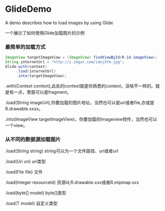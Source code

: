 # GlideDemo

A demo describes how to load images by using Glide

一个展示了如何使用Glide加载图片的示例

### 最简单的加载方式

```java
ImageView targetImageView = (ImageView) findViewById(R.id.imageView);
String internetUrl = "http://i.imgur.com/idojSYm.jpg";
Glide.with(context)
     .load(internetUrl)
     .into(targetImageView);
```

.with(Context context),此处的context就是你熟悉的context，没啥不一样的。就是有一点，里面可以是fragment。

.load(String imageUrl),你要加载的图片地址，当然也可以是uri或者file,亦或是R.drawable.xxxx。

.into(ImageView targetImageView)，你要加载的Imageview控件，当然也可以一个view。

### 从不同的数据源加载图片

.load(String string) string可以为一个文件路径、uri或者url

.load(Uri uri) uri类型

.load(File file) 文件

.load(Integer resourceId) 资源Id,R.drawable.xxx或者R.mipmap.xxx

.load(byte[] model) byte[]类型

.load(T model) 自定义类型

